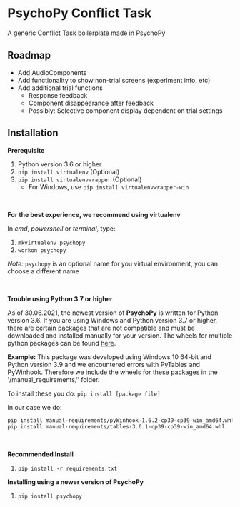 # PsychoPy Conflict Task
A generic Conflict Task boilerplate made in PsychoPy


## Roadmap
- Add AudioComponents
- Add functionality to show non-trial screens (experiment info, etc)
- Add additional trial functions
    - Response feedback
    - Component disappearance after feedback
    - Possibly: Selective component display dependent on trial settings

## Installation
**Prerequisite**
1. Python version 3.6 or higher
2. `pip install virtualenv` (Optional)
3. `pip install virtualenvwrapper` (Optional)
    * For Windows, use `pip install virtualenvwrapper-win`

<br>

**For the best experience, we recommend using virtualenv**

In *cmd*, *powershell* or *terminal*, type:
1. `mkvirtualenv psychopy`
2. `workon psychopy`

*Note:* `psychopy` is an optional name for you virtual environment, you can choose a different name

<br>

**Trouble using Python 3.7 or higher**

As of 30.06.2021, the newest version of **PsychoPy** is written for Python version 3.6. If you are using Windows and Python version 3.7 or higher, there are certain packages that are not compatible and must be downloaded and installed manually for your version. The wheels for multiple python packages can be found [here](https://www.lfd.uci.edu/~gohlke/pythonlibs/).

**Example:** This package was developed using Windows 10 64-bit and Python version 3.9 and we encountered errors with PyTables and PyWinhook. Therefore we include the wheels for these packages in the '/manual_requirements/' folder.

To install these you do: `pip install [package file]`

In our case we do:

```sh
pip install manual-requirements/pyWinhook-1.6.2-cp39-cp39-win_amd64.whl
pip install manual-requirements/tables-3.6.1-cp39-cp39-win_amd64.whl
```

<br>

**Recommended Install**
1. `pip install -r requirements.txt`

**Installing using a newer version of PsychoPy**
1. `pip install psychopy`